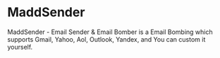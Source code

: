 # MaddSender
MaddSender - Email Sender &amp; Email Bomber is a Email Bombing which supports Gmail, Yahoo, Aol, Outlook, Yandex, and You can custom it yourself. 
